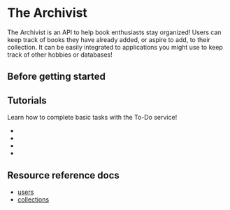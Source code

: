 # The Archivist

The Archivist is an API to help book enthusiasts stay organized! Users can keep track of books they have already added, or aspire to add, to their collection. It can be easily integrated to applications you might use to keep track of other hobbies or databases!

## Before getting started


## Tutorials

Learn how to complete basic tasks with the To-Do service!


* 
* 
* 
* 

## Resource reference docs


* [users](https://github.com/cnjoyce1225/the-archivist/blob/d1b8a5900359d2e2a61c42889aacb340c79a7754/Docs/References/user.md)
* [collections](https://github.com/cnjoyce1225/the-archivist/blob/5e75439db5863695282d13dc6271d05ebb27e3db/Docs/References/collections.md)
